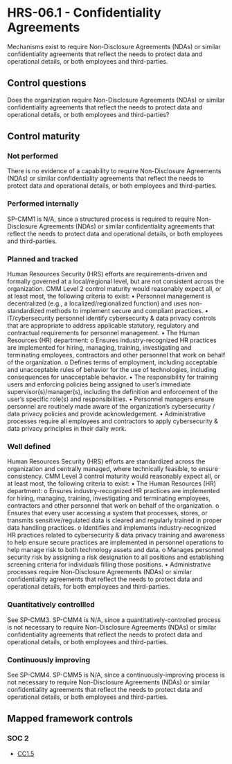 # HRS-06.1 - Confidentiality Agreements
Mechanisms exist to require Non-Disclosure Agreements (NDAs) or similar confidentiality agreements that reflect the needs to protect data and operational details, or both employees and third-parties.
## Control questions
Does the organization require Non-Disclosure Agreements (NDAs) or similar confidentiality agreements that reflect the needs to protect data and operational details, or both employees and third-parties?
## Control maturity
### Not performed
There is no evidence of a capability to require Non-Disclosure Agreements (NDAs) or similar confidentiality agreements that reflect the needs to protect data and operational details, or both employees and third-parties.
### Performed internally
SP-CMM1 is N/A, since a structured process is required to require Non-Disclosure Agreements (NDAs) or similar confidentiality agreements that reflect the needs to protect data and operational details, or both employees and third-parties.
### Planned and tracked
Human Resources Security (HRS) efforts are requirements-driven and formally governed at a local/regional level, but are not consistent across the organization. CMM Level 2 control maturity would reasonably expect all, or at least most, the following criteria to exist:
•	Personnel management is decentralized (e.g., a localized/regionalized function) and uses non-standardized methods to implement secure and compliant practices.
•	IT/cybersecurity personnel identify cybersecurity & data privacy controls that are appropriate to address applicable statutory, regulatory and contractual requirements for personnel management. 
•	The Human Resources (HR) department:
o	Ensures industry-recognized HR practices are implemented for hiring, managing, training, investigating and terminating employees, contractors and other personnel that work on behalf of the organization.
o	Defines terms of employment, including acceptable and unacceptable rules of behavior for the use of technologies, including consequences for unacceptable behavior.
•	The responsibility for training users and enforcing policies being assigned to user’s immediate supervisor(s)/manager(s), including the definition and enforcement of the user’s specific role(s) and responsibilities.
•	Personnel managers ensure personnel are routinely made aware of the organization’s cybersecurity / data privacy policies and provide acknowledgement.
•	Administrative processes require all employees and contractors to apply cybersecurity & data privacy principles in their daily work.
### Well defined
Human Resources Security (HRS) efforts are standardized across the organization and centrally managed, where technically feasible, to ensure consistency. CMM Level 3 control maturity would reasonably expect all, or at least most, the following criteria to exist:
•	The Human Resources (HR) department:
o	Ensures industry-recognized HR practices are implemented for hiring, managing, training, investigating and terminating employees, contractors and other personnel that work on behalf of the organization.
o	Ensures that every user accessing a system that processes, stores, or transmits sensitive/regulated data is cleared and regularly trained in proper data handling practices. 
o	Identifies and implements industry-recognized HR practices related to cybersecurity & data privacy training and awareness to help ensure secure practices are implemented in personnel operations to help manage risk to both technology assets and data.
o	Manages personnel security risk by assigning a risk designation to all positions and establishing screening criteria for individuals filling those positions.
•	Administrative processes require Non-Disclosure Agreements (NDAs) or similar confidentiality agreements that reflect the needs to protect data and operational details, for both employees and third-parties.
### Quantitatively controllled
See SP-CMM3. SP-CMM4 is N/A, since a quantitatively-controlled process is not necessary to require Non-Disclosure Agreements (NDAs) or similar confidentiality agreements that reflect the needs to protect data and operational details, or both employees and third-parties.
### Continuously improving
See SP-CMM4. SP-CMM5 is N/A, since a continuously-improving process is not necessary to require Non-Disclosure Agreements (NDAs) or similar confidentiality agreements that reflect the needs to protect data and operational details, or both employees and third-parties.
## Mapped framework controls
### SOC 2
- [CC1.5](../soc2/cc15.md)